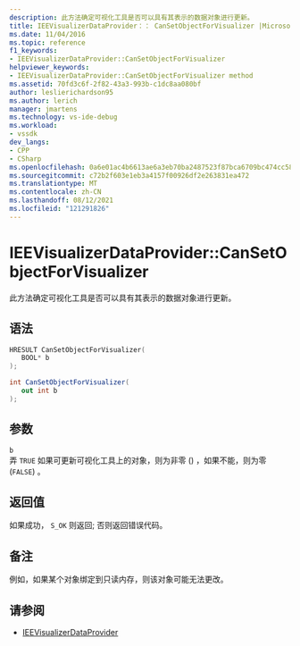 ```yaml
---
description: 此方法确定可视化工具是否可以具有其表示的数据对象进行更新。
title: IEEVisualizerDataProvider：： CanSetObjectForVisualizer |Microsoft Docs
ms.date: 11/04/2016
ms.topic: reference
f1_keywords:
- IEEVisualizerDataProvider::CanSetObjectForVisualizer
helpviewer_keywords:
- IEEVisualizerDataProvider::CanSetObjectForVisualizer method
ms.assetid: 70fd3c6f-2f82-43a3-993b-c1dc8aa080bf
author: leslierichardson95
ms.author: lerich
manager: jmartens
ms.technology: vs-ide-debug
ms.workload:
- vssdk
dev_langs:
- CPP
- CSharp
ms.openlocfilehash: 0a6e01ac4b6613ae6a3eb70ba2487523f87bca6709bc474cc585cb4cfcab888f
ms.sourcegitcommit: c72b2f603e1eb3a4157f00926df2e263831ea472
ms.translationtype: MT
ms.contentlocale: zh-CN
ms.lasthandoff: 08/12/2021
ms.locfileid: "121291826"
---
```

# <a name="ieevisualizerdataprovidercansetobjectforvisualizer"></a>IEEVisualizerDataProvider::CanSetObjectForVisualizer
此方法确定可视化工具是否可以具有其表示的数据对象进行更新。

## <a name="syntax"></a>语法

```cpp
HRESULT CanSetObjectForVisualizer(
   BOOL* b
);
```

```csharp
int CanSetObjectForVisualizer(
   out int b
);
```

## <a name="parameters"></a>参数
`b`\
弄 `TRUE` 如果可更新可视化工具上的对象，则为非零 () ，如果不能，则为零 (`FALSE`) 。

## <a name="return-value"></a>返回值
 如果成功， `S_OK` 则返回; 否则返回错误代码。

## <a name="remarks"></a>备注
 例如，如果某个对象绑定到只读内存，则该对象可能无法更改。

## <a name="see-also"></a>请参阅
- [IEEVisualizerDataProvider](../../../extensibility/debugger/reference/ieevisualizerdataprovider.md)
